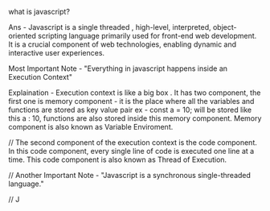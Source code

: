 what is javascript?

Ans - Javascript is a single threaded , high-level, interpreted, object-oriented scripting language primarily used for front-end web development. It is a crucial component of web technologies, enabling dynamic and interactive user experiences. 

Most Important Note - "Everything in javascript happens inside an Execution Context"

Explaination - Execution context is like a big box . It has two component, the first one is memory component - it is the place where all the variables and functions are stored as key value pair ex - const a = 10; will be stored like this a : 10, functions are also stored inside this memory component. Memory component is also known as Variable Enviroment.

// The second component of the execution context is the code component. In  this code component, every single line of code is executed one line at a time. This code component is also known as Thread of Execution. 

// Another Important Note - "Javascript is a synchronous single-threaded language."

// J